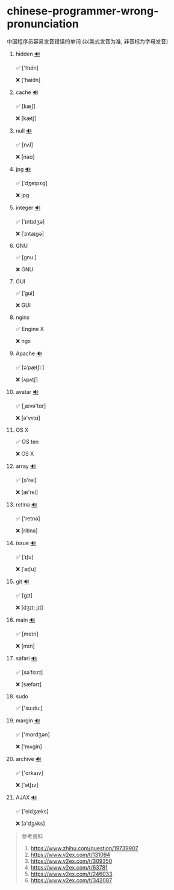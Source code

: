 # chinese-programmer-wrong-pronunciation
中国程序员容易发音错误的单词 (以美式发音为准, 非音标为字母发音)

1. hidden  [🔊](http://dict.youdao.com/dictvoice?audio=hidden&type=2)

   ✅ ['hɪdn]

   ❌ ['haidn]
   
1. cache  [🔊](http://dict.youdao.com/dictvoice?audio=cache&type=2)

   ✅ [kæʃ]
 
   ❌ [kætʃ]

1. null  [🔊](http://dict.youdao.com/dictvoice?audio=null&type=2)

   ✅ [nʌl]
 
   ❌ [naʊ]

1. jpg  [🔊](http://dict.youdao.com/dictvoice?audio=JPEG&type=2)

   ✅ [ˈdʒeɪpɛɡ]
 
   ❌ jpg

1. integer  [🔊](http://dict.youdao.com/dictvoice?audio=integer&type=2)

   ✅ [ˈɪntɪdʒə]
 
   ❌ [ˈɪntaɪgə]

1. GNU

   ✅ [gnu:]
 
   ❌ GNU

1. GUI

   ✅ [ˈɡui]
 
   ❌ GUI

1. nginx

   ✅ Engine X
 
   ❌ ngx

1. Apache  [🔊](http://dict.youdao.com/dictvoice?audio=Apache&type=2)

   ✅ [əˈpætʃiː]
 
   ❌ [ʌpʌtʃ]

1. avatar  [🔊](http://dict.youdao.com/dictvoice?audio=avatar&type=2)

   ✅ [ˌævə'tɑr]
 
   ❌ [ə'vʌtɑ]

1. OS X

   ✅ OS ten
 
   ❌ OS X

1. array  [🔊](http://dict.youdao.com/dictvoice?audio=array&type=2)

    ✅ [ə'rei]
 
    ❌ [æ'rei]

1. retina  [🔊](http://dict.youdao.com/dictvoice?audio=retina&type=2)

    ✅ ['retnə]
 
    ❌ [ritina]

1. issue  [🔊](http://dict.youdao.com/dictvoice?audio=issue&type=2)

    ✅ [ˈɪʃu]
 
    ❌ [ˈaɪʃu]

1. git  [🔊](http://dict.youdao.com/dictvoice?audio=git&type=2)

    ✅ [ɡɪt]
 
    ❌ [dʒɪt; jɪt]

1. main  [🔊](http://dict.youdao.com/dictvoice?audio=main&type=2)

    ✅ [meɪn]
 
    ❌ [mɪn]

1. safari  [🔊](http://dict.youdao.com/dictvoice?audio=safari&type=2)

    ✅ [səˈfɑːrɪ]

    ❌ [sæfərɪ]

1. sudo

    ✅ ['su:du:]

1. margin  [🔊](http://dict.youdao.com/dictvoice?audio=margin&type=2)

    ✅ ['mɑrdʒən]

    ❌ ['mʌgin]

1. archive  [🔊](http://dict.youdao.com/dictvoice?audio=archive&type=2)

    ✅ ['ɑrkaɪv]

    ❌ ['ətʃɪv]

1. AJAX  [🔊](http://dict.youdao.com/dictvoice?audio=AJAX&type=2)

    ✅ ['eidʒæks]

    ❌ [ə'dʒʌks]


> 参考资料
>
> 1. https://www.zhihu.com/question/19739907
> 2. https://www.v2ex.com/t/131094
> 3. https://www.v2ex.com/t/309350
> 4. https://www.v2ex.com/t/63781
> 5. https://www.v2ex.com/t/246033
> 6. https://www.v2ex.com/t/342087
